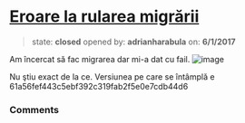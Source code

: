 # [Eroare la rularea migrării](https://github.com/adrianharabula/condr/issues/159)

> state: **closed** opened by: **adrianharabula** on: **6/1/2017**

Am încercat să fac migrarea dar mi-a dat cu fail.
![image](https://cloud.githubusercontent.com/assets/2271038/26666466/b6a826ca-46a8-11e7-9106-532ae6a390b7.png)

Nu ştiu exact de la ce. Versiunea pe care se întâmplă e 61a56fef443c5ebf392c319fab2f5e0e7cdb44d6


### Comments

